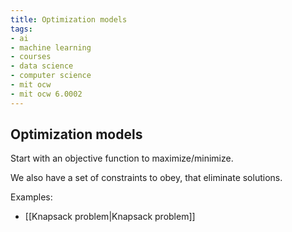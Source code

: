 ```yaml
---
title: Optimization models
tags:
- ai
- machine learning
- courses
- data science
- computer science
- mit ocw
- mit ocw 6.0002
---
```


## Optimization models
Start with an objective function to maximize/minimize.

We also have a set of constraints to obey, that eliminate solutions.

Examples:
- [[Knapsack problem|Knapsack problem]]